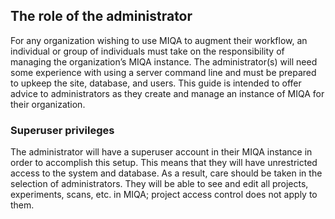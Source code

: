 ﻿## The role of the administrator

For any organization wishing to use MIQA to augment their workflow, an individual or group of individuals must take on the responsibility of managing the organization’s MIQA instance. The administrator(s) will need some experience with using a server command line and must be prepared to upkeep the site, database, and users. This guide is intended to offer advice to administrators as they create and manage an instance of MIQA for their organization.

### Superuser privileges

The administrator will have a superuser account in their MIQA instance in order to accomplish this setup. This means that they will have unrestricted access to the system and database. As a result, care should be taken in the selection of administrators. They will be able to see and edit all projects, experiments, scans, etc. in MIQA; project access control does not apply to them.
